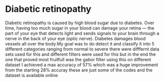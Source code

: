 # Diabetic retinopathy
Diabetic retinopathy is caused by high blood sugar due to diabetes. Over time, having too much sugar in your blood can damage your retina — the part of your eye that detects light and sends signals to your brain through a nerve in the back of your eye (optic nerve). Diabetes damages blood vessels all over the body.My goal was to do detect it and classify it into 5 different categories ranging from normal to severe there were difffernt data sets used for this and different filters were used for this but in the end the one that proved most fruitfull was the gabor filter using this on different dataset I achieved a max accuracy of 57% which was a huge improvement from the starting 28% accuray
these are just some of the codes and the dataset is available online 
